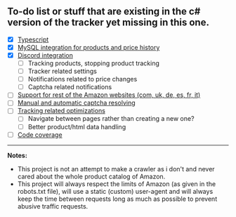 To-do list or stuff that are existing in the c# version of the tracker yet missing in this one.
---
- [x] [Typescript](https://github.com/RevoLand/node-amazon-tracker/issues/1)
- [x] [MySQL integration for products and price history](https://github.com/RevoLand/node-amazon-tracker/issues/2)
- [x] [Discord integration](https://github.com/RevoLand/node-amazon-tracker/issues/3)
  - [ ] Tracking products, stopping product tracking
  - [ ] Tracker related settings
  - [ ] Notifications related to price changes
  - [ ] Captcha related notifications
- [ ] [Support for rest of the Amazon websites (com, uk, de, es, fr, it)](https://github.com/RevoLand/node-amazon-tracker/issues/4)
- [ ] [Manual and automatic captcha resolving](https://github.com/RevoLand/node-amazon-tracker/issues/5)
- [ ] [Tracking related optimizations](https://github.com/RevoLand/node-amazon-tracker/issues/4)
  - [ ] Navigate between pages rather than creating a new one?
  - [ ] Better product/html data handling
- [ ] [Code coverage](https://github.com/RevoLand/node-amazon-tracker/issues/6)

---

**Notes:**

- This project is not an attempt to make a crawler as i don't and never cared about the whole product catalog of Amazon.
- This project will always respect the limits of Amazon (as given in the robots.txt file), will use a static (custom) user-agent and will always keep the time between requests long as much as possible to prevent abusive traffic requests.
